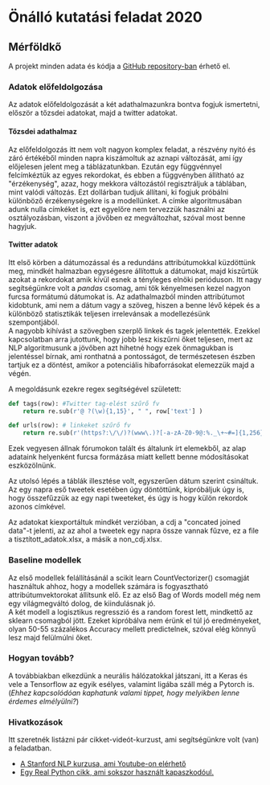 # Önálló kutatási feladat 2020

## Mérföldkő

A projekt minden adata és kódja a [GitHub repository-ban](https://github.com/bocsardigergely/onallo_kut_fel_2020) érhető el.

### Adatok előfeldolgozása

Az adatok előfeldolgozását a két adathalmazunkra bontva fogjuk ismertetni, először a tőzsdei adatokat, majd a twitter adatokat.

#### Tőzsdei adathalmaz

Az előfeldolgozás itt nem volt nagyon komplex feladat, a részvény nyitó és záró értékéből minden napra kiszámoltuk az aznapi változását, ami így előjelesen jelent meg a táblázatunkban. Ezután egy függvénnyel felcímkéztük az egyes rekordokat, és ebben a függvényben állítható az "érzékenység", azaz, hogy mekkora változástól regisztráljuk a táblában, mint valódi változás. Ezt dollárban tudjuk állítani, ki fogjuk próbálni különböző érzékenységekre is a modellünket. A címke algoritmusában adunk nulla címkéket is, ezt egyelőre nem tervezzük használni az osztályozásban, viszont a jövőben ez megváltozhat, szóval most benne hagyjuk.


#### Twitter adatok

Itt első körben a dátumozással és a redundáns attribútumokkal küzdöttünk meg, mindkét halmazban egységesre állítottuk a dátumokat, majd kiszűrtük azokat a rekordokat amik kívül esnek a tényleges elnöki perióduson. Itt nagy segítségünkre volt a *pandas* csomag, ami tök kényelmesen kezel nagyon furcsa formátumú dátumokat is. Az adathalmazból minden attribútumot kidobtunk, ami nem a dátum vagy a szöveg, hiszen a benne lévő képek és a különböző statisztikák teljesen irrelevánsak a modellezésünk szempontjából.  
A nagyobb kihívást a szövegben szerplő linkek és tagek jelentették. Ezekkel kapcsolatban arra jutottunk, hogy jobb lesz kiszűrni őket teljesen, mert az NLP algoritmusunk a jövőben azt hihetné hogy ezek önmagukban is jelentéssel bírnak, ami ronthatná a pontosságot, de természetesen észben tartjuk ez a döntést, amikor a potenciális hibaforrásokat elemezzük majd a végén.



A megoldásunk ezekre regex segítségével született:

```python
def tags(row): #Twitter tag-elést szűrő fv
    return re.sub(r'@ ?(\w){1,15}', " ", row['text'] )

def urls(row): # linkeket szűrő fv
    return re.sub(r'(https?:\/\/)?(www\.)?[-a-zA-Z0-9@:%._\+~#=]{1,256}\.[a-zA-Z0-9()]{1,6}\b([-a-zA-Z0-9()@:%_\+.~#?&\/=]*)', " ", row['text'] )

```

Ezek vegyesen állnak fórumokon talált és általunk írt elemekből, az alap adataink helyenként furcsa formázása miatt kellett benne módosításokat eszközölnünk.  

Az utolsó lépés a táblák illesztése volt, egyszerűen dátum szerint csináltuk. Az egy napra eső tweetek esetében úgy döntöttünk, kipróbáljuk úgy is, hogy összefűzzük az egy napi tweeteket, és úgy is hogy külön rekordok azonos címkével.  
  
Az adatokat kiexportáltuk mindkét verzióban, a cdj a "concated joined data"-t jelenti, az az ahol a tweetek egy napra össze vannak fűzve, ez a file a tisztított_adatok.xlsx, a másik a non_cdj.xlsx.

### Baseline modellek

Az első modellek felállításánál a scikit learn CountVectorizer() csomagját használtuk ahhoz, hogy a modellek számára is fogyasztható attribútumvektorokat állítsunk elő. Ez az első Bag of Words modell még nem egy világmegváltó dolog, de kiindulásnak jó.  
A két modell a logisztikus regresszió és a random forest lett, mindkettő az sklearn csomagból jött. Ezeket kipróbálva nem érünk el túl jó eredményeket, olyan 50-55 százalékos Accuracy mellett predictelnek, szóval elég könnyű lesz majd felülmúlni őket. 

### Hogyan tovább?

A továbbiakban elkezdünk a neurális hálózatokkal játszani, itt a Keras és vele a Tensorflow az egyik esélyes, valamint ligába száll még a Pytorch is.  
(*Ehhez kapcsolódóan kaphatunk valami tippet, hogy melyikben lenne érdemes elmélyülni?*)  

### Hivatkozások

Itt szeretnék listázni pár cikket-videót-kurzust, ami segítségünkre volt (van) a feladatban.

<ul>
<li><a href="(https://www.youtube.com/playlist?list=PLoROMvodv4rOhcuXMZkNm7j3fVwBBY42z)"> A Stanford NLP kurzusa, ami Youtube-on elérhető </a> </li>
<li> <a href='https://realpython.com/python-keras-text-classification/#choosing-a-data-set'> Egy Real Python cikk, ami sokszor használt kapaszkodóul. </a> </li>
</ul>